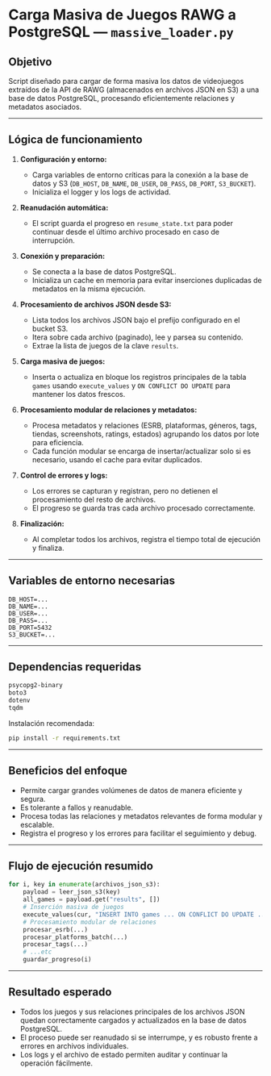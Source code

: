 # Carga Masiva de Juegos RAWG a PostgreSQL — `massive_loader.py`

## Objetivo

Script diseñado para cargar de forma masiva los datos de videojuegos extraídos de la API de RAWG (almacenados en archivos JSON en S3) a una base de datos PostgreSQL, procesando eficientemente relaciones y metadatos asociados.

---

## Lógica de funcionamiento

1. **Configuración y entorno:**
   - Carga variables de entorno críticas para la conexión a la base de datos y S3 (`DB_HOST`, `DB_NAME`, `DB_USER`, `DB_PASS`, `DB_PORT`, `S3_BUCKET`).
   - Inicializa el logger y los logs de actividad.

2. **Reanudación automática:**
   - El script guarda el progreso en `resume_state.txt` para poder continuar desde el último archivo procesado en caso de interrupción.

3. **Conexión y preparación:**
   - Se conecta a la base de datos PostgreSQL.
   - Inicializa un cache en memoria para evitar inserciones duplicadas de metadatos en la misma ejecución.

4. **Procesamiento de archivos JSON desde S3:**
   - Lista todos los archivos JSON bajo el prefijo configurado en el bucket S3.
   - Itera sobre cada archivo (paginado), lee y parsea su contenido.
   - Extrae la lista de juegos de la clave `results`.

5. **Carga masiva de juegos:**
   - Inserta o actualiza en bloque los registros principales de la tabla `games` usando `execute_values` y `ON CONFLICT DO UPDATE` para mantener los datos frescos.

6. **Procesamiento modular de relaciones y metadatos:**
   - Procesa metadatos y relaciones (ESRB, plataformas, géneros, tags, tiendas, screenshots, ratings, estados) agrupando los datos por lote para eficiencia.
   - Cada función modular se encarga de insertar/actualizar solo si es necesario, usando el cache para evitar duplicados.

7. **Control de errores y logs:**
   - Los errores se capturan y registran, pero no detienen el procesamiento del resto de archivos.
   - El progreso se guarda tras cada archivo procesado correctamente.

8. **Finalización:**
   - Al completar todos los archivos, registra el tiempo total de ejecución y finaliza.

---

## Variables de entorno necesarias

```env
DB_HOST=...
DB_NAME=...
DB_USER=...
DB_PASS=...
DB_PORT=5432
S3_BUCKET=...
```

---

## Dependencias requeridas

```txt
psycopg2-binary
boto3
dotenv
tqdm
```

Instalación recomendada:

```bash
pip install -r requirements.txt
```

---

## Beneficios del enfoque

- Permite cargar grandes volúmenes de datos de manera eficiente y segura.
- Es tolerante a fallos y reanudable.
- Procesa todas las relaciones y metadatos relevantes de forma modular y escalable.
- Registra el progreso y los errores para facilitar el seguimiento y debug.

---

## Flujo de ejecución resumido

```python
for i, key in enumerate(archivos_json_s3):
    payload = leer_json_s3(key)
    all_games = payload.get("results", [])
    # Inserción masiva de juegos
    execute_values(cur, "INSERT INTO games ... ON CONFLICT DO UPDATE ...", valores)
    # Procesamiento modular de relaciones
    procesar_esrb(...)
    procesar_platforms_batch(...)
    procesar_tags(...)
    # ...etc
    guardar_progreso(i)
```

---

## Resultado esperado

- Todos los juegos y sus relaciones principales de los archivos JSON quedan correctamente cargados y actualizados en la base de datos PostgreSQL.
- El proceso puede ser reanudado si se interrumpe, y es robusto frente a errores en archivos individuales.
- Los logs y el archivo de estado permiten auditar y continuar la operación fácilmente.
